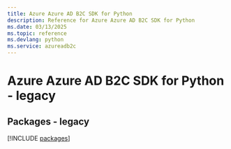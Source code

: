 ```yaml
---
title: Azure Azure AD B2C SDK for Python
description: Reference for Azure Azure AD B2C SDK for Python
ms.date: 03/13/2025
ms.topic: reference
ms.devlang: python
ms.service: azureadb2c
---
```

# Azure Azure AD B2C SDK for Python - legacy
## Packages - legacy
[!INCLUDE [packages](azure-ad-b2c-index.md)]